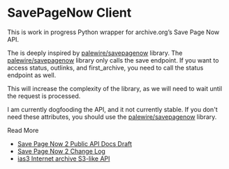 # SavePageNow Client

This is work in progress Python wrapper for archive.org’s Save Page Now API.

The is deeply inspired by [palewire/savepagenow](https://github.com/palewire/savepagenow) library. The [palewire/savepagenow](https://github.com/palewire/savepagenow) library only calls the save endpoint. If you want to access status, outlinks, and first_archive, you need to call the status endpoint as well.

This will increase the complexity of the library, as we will need to wait until the request is processed.

I am currently dogfooding the API, and it not currently stable. If you don't need these attributes, you should use the [palewire/savepagenow](https://github.com/palewire/savepagenow) library.

Read More
- [Save Page Now 2 Public API Docs Draft](https://docs.google.com/document/d/1Nsv52MvSjbLb2PCpHlat0gkzw0EvtSgpKHu4mk0MnrA/edit#heading=h.1gmodju1d6p0)
- [Save Page Now 2 Change Log](https://docs.google.com/document/d/19RJsRncGUw2qHqGGg9lqYZYf7KKXMDL1Mro5o1Qw6QI/edit)
- [ias3 Internet archive S3-like API](https://archive.org/developers/ias3.html)
